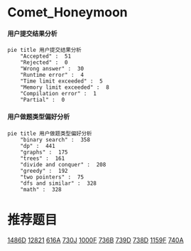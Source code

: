 # Comet_Honeymoon

<!-- tabs:start -->



#### **用户提交结果分析**

```mermaid
pie title 用户提交结果分析
    "Accepted" :  51
    "Rejected" :  0
    "Wrong answer" :  30
    "Runtime error" :  4
    "Time limit exceeded" :  5
    "Memory limit exceeded" :  8
    "Compilation error" :  1
    "Partial" :  0
```

#### **用户做题类型偏好分析**

```mermaid
pie title 用户做题类型偏好分析
    "binary search" :  358
    "dp" :  441
    "graphs" :  175
    "trees" :  161
    "divide and conquer" :  208
    "greedy" :  192
    "two pointers" :  75
    "dfs and similar" :  328
    "math" :  328
```



<!-- tabs:end -->
# 推荐题目
[1486D](https://codeforces.com/contest/1486/problem/D)
[12821](https://codeforces.com/contest/1282/problem/1)
[616A](https://codeforces.com/contest/616/problem/A)
[730J](https://codeforces.com/contest/730/problem/J)
[1000F](https://codeforces.com/contest/1000/problem/F)
[736B](https://codeforces.com/contest/736/problem/B)
[739D](https://codeforces.com/contest/739/problem/D)
[738D](https://codeforces.com/contest/738/problem/D)
[1159F](https://codeforces.com/contest/1159/problem/F)
[740A](https://codeforces.com/contest/740/problem/A)
